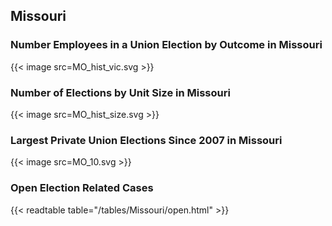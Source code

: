 ##  Missouri

### Number Employees in a Union Election by Outcome in Missouri
{{< image src=MO_hist_vic.svg >}}

### Number of Elections by Unit Size in Missouri
{{< image src=MO_hist_size.svg >}}

### Largest Private Union Elections Since 2007 in Missouri
{{< image src=MO_10.svg >}}

### Open Election Related Cases
{{< readtable table="/tables/Missouri/open.html" >}}

